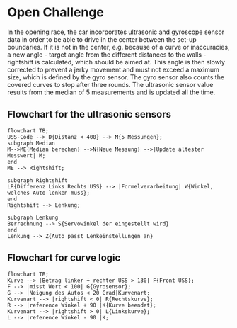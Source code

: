 # Open Challenge
In the opening race, the car incorporates ultrasonic and gyroscope sensor data in order to be able to drive in the center between the set-up boundaries. If it is not in the center, e.g. because of a curve or inaccuracies, a new angle - target angle from the different distances to the walls - rightshift is calculated, which should be aimed at. This angle is then slowly corrected to prevent a jerky movement and must not exceed a maximum size, which is defined by the gyro sensor. The gyro sensor also counts the covered curves to stop after three rounds. The ultrasonic sensor value results from the median of 5 measurements and is updated all the time.
## Flowchart for the ultrasonic sensors
```mermaid
flowchart TB;
USS-Code --> D{Distanz < 400} --> M{5 Messungen};
subgraph Median
M-->ME{Median berechen} -->N{Neue Messung} -->|Update ältester Messwert| M;
end
ME --> Rightshift;

subgraph Rightshift
LR{Differenz Links Rechts USS} --> |Formelverarbeitung| W{Winkel, welches Auto lenken muss};
end
Rightshift --> Lenkung;

subgraph Lenkung
Berrechnung --> S{Servowinkel der eingestellt wird}
end
Lenkung --> Z{Auto passt Lenkeinstellungen an}
```

## Flowchart for curve logic
```mermaid
flowchart TB;
Kurve --> |Betrag linker + rechter USS > 130| F{Front USS};
F --> |misst Wert < 100| G{Gyrosensor};
G --> |Neigung des Autos < 20 Grad|Kurvenart;
Kurvenart --> |rightshift < 0| R{Rechtskurve};
R --> |reference Winkel + 90 |K{Kurve beendet};
Kurvenart --> |rightshift > 0| L{Linkskurve};
L --> |reference Winkel - 90 |K;

```

